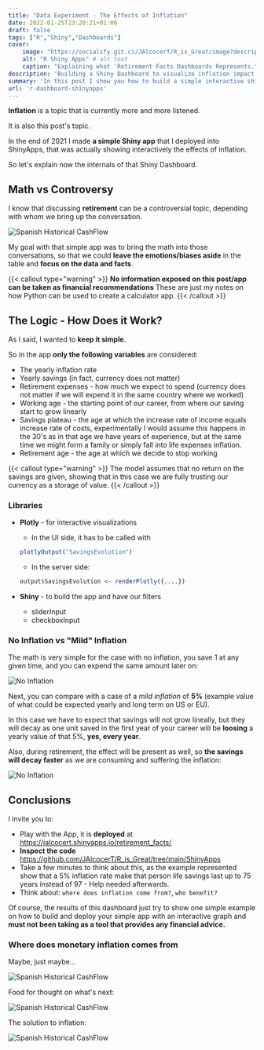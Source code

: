 ```yaml
---
title: "Data Experiment - The Effects of Inflation"
date: 2022-01-25T23:20:21+01:00
draft: false
tags: ["R","Shiny","Dashboards"]
cover:
    image: "https://socialify.git.ci/JAlcocerT/R_is_Great/image?description=1&descriptionEditable=Explaining%20the%20deployed%20Shiny%20Dashboard.&language=1&name=1&owner=1&theme=Auto" # image path/url 
    alt: "R Shiny Apps" # alt text
    caption: "Explaining what 'Retirement Facts Dashboards Represents." 
description: 'Building a Shiny Dashboard to visualize inflation impact on saving. Deploying to shinyapp'
summary: 'In this post I show you how to build a simple interactive shiny dashboard and how to deploy it to shinyapps using its free tier. The topic I chose to visualize is inflation and how affects a person wealth.'
url: 'r-dashboard-shinyapps'
---
```



**Inflation** is a topic that is currently more and more listened.

It is also this post's topic.

In the end of 2021 I made **a simple Shiny app** that I deployed into ShinyApps, that was actually showing interactively the effects of inflation.

So let's explain now the internals of that Shiny Dashboard.

## Math vs Controversy

I know that discussing **retirement** can be a controversial topic, depending with whom we bring up the conversation.

![Spanish Historical CashFlow](/blog_img/outro/fry.webp)


My goal with that simple app was to bring the math into those conversations, so that we could **leave the emotions/biases aside** in the table and **focus on the data and facts**.


{{< callout type="warning" >}}
**No information exposed on this post/app can be taken as financial recommendations** 
These are just my notes on how Python can be used to create a calculator app.
{{< /callout >}}

## The Logic - How Does it Work?

As I said, I wanted to **keep it simple**.

So in the app **only the following variables** are considered:

* The yearly inflation rate
* Yearly savings (in fact, currency does not matter)
* Retirement expenses - how much we expect to spend (currency does not matter if we will expend it in the same country where we worked)
* Working age - the starting point of our career, from where our saving start to grow linearly
* Savings plateau - the age at which the increase rate of income equals increase rate of costs, experimentally I would assume this happens in the 30's as in that age we have years of experience, but at the same time we might form a family or simply fall into life expenses inflation.
* Retirement age - the age at which we decide to stop working



{{< callout type="warning" >}}
The model assumes that no return on the savings are given, showing that in this case we are fully trusting our currency as a storage of value.
{{< /callout >}}

### Libraries

* **Plotly** - for interactive visualizations
    * In the UI side, it has to be called with

    ```r
    plotlyOutput("SavingsEvolution")
    ```
    * In the server side:
    ```r
    output$SavingsEvolution <- renderPlotly({....})
    ```
* **Shiny** - to build the app and have our filters
    * sliderInput
    * checkboxInput

### No Inflation vs "Mild" Inflation

The math is very simple for the case with no inflation, you save 1 at any given time, and you can expend the same amount later on:

![No Inflation](/blog_img/data-experiments/Inflation_No.JPG)

Next, you can compare with a case of a *mild inflation* of **5%** (example value of what could be expected yearly and long term on US or EU).

In this case we have to expect that savings will not grow lineally, but they will decay as one unit saved in the first year of your career will be **loosing** a yearly value of that 5%, **yes, every year**.

Also, during retirement, the effect will be present as well, so **the savings will decay faster** as we are consuming and suffering the inflation:

![No Inflation](/blog_img/data-experiments/Inflation_Mild.JPG)


## Conclusions

I invite you to:
* Play with the App, it is **deployed** at <https://jalcocert.shinyapps.io/retirement_facts/>
* **Inspect the code** <https://github.com/JAlcocerT/R_is_Great/tree/main/ShinyApps>
* Take a few minutes to think about this, as the example represented show that a 5% inflation rate make that person life savings last up to 75 years instead of 97 - Help needed afterwards.
* Think about: `where does inflation come from?`, `who benefit?`

Of course, the results of this dashboard just try to show one simple example on how to build and deploy your simple app with an interactive graph and **must not been taking as a tool that provides any financial advice.**

### Where does monetary inflation comes from

Maybe, just maybe...

![Spanish Historical CashFlow](/blog_img/outro/deficit.png)

Food for thought on what's next:

![Spanish Historical CashFlow](/blog_img/outro/piramideesp.gif)

The solution to inflation:

![Spanish Historical CashFlow](/blog_img/outro/old-man-yells-at-cloud-yelling.gif)